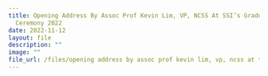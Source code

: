 ```yaml
---
title: Opening Address By Assoc Prof Kevin Lim, VP, NCSS At SSI’s Graduation
  Ceremony 2022
date: 2022-11-12
layout: file
description: ""
image: ""
file_url: /files/opening address by assoc prof kevin lim, vp, ncss at the ssi’s graduation ceremony 2022.pdf
---
```

